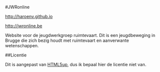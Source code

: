 #JWRonline

http://haroenv.github.io

http://jwronline.be

Website voor de jeugdwerkgroep ruimtevaart. Dit is een jeugdbeweging in Brugge die zich bezig houdt met ruimtevaart en aanverwante wetenschappen.

##Licentie

Dit is aangepast van [HTML5up](http://html5up.net), dus ik bepaal hier de licentie niet van.
